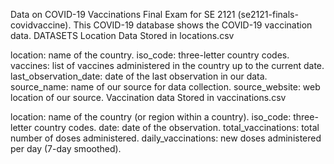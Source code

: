 Data on COVID-19 Vaccinations
Final Exam for SE 2121 (se2121-finals-covidvaccine).
This COVID-19 database shows the COVID-19 vaccination data. 
DATASETS
Location Data
Stored in locations.csv

location: name of the country.
iso_code: three-letter country codes.
vaccines: list of vaccines administered in the country up to the current date.
last_observation_date: date of the last observation in our data.
source_name: name of our source for data collection.
source_website: web location of our source.
Vaccination data
Stored in vaccinations.csv

location: name of the country (or region within a country).
iso_code: three-letter country codes.
date: date of the observation.
total_vaccinations: total number of doses administered.
daily_vaccinations: new doses administered per day (7-day smoothed).
